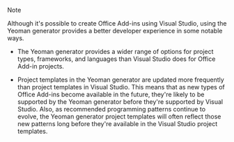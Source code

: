 > [!NOTE]
> Although it's possible to create Office Add-ins using Visual Studio, using the Yeoman generator provides a better developer experience in some notable ways.
> 
> * The Yeoman generator provides a wider range of options for project types, frameworks, and languages than Visual Studio does for Office Add-in projects.
> 
> * Project templates in the Yeoman generator are updated more frequently than project templates in Visual Studio. This means that as new types of Office Add-ins become available in the future, they're likely to be supported by the Yeoman generator before they're supported by Visual Studio. Also, as recommended programming patterns continue to evolve, the Yeoman generator project templates will often reflect those new patterns long before they're available in the Visual Studio project templates.